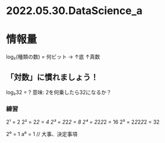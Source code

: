 # 2022.05.30.DataScience_a
# 情報量
log₂(種類の数) = 何ビット
-> ↑底 ↑真数

## 「対数」に慣れましょう！
log₂32 = ?
意味: 2を何乗したら32になるか？

### 練習
2¹ = 2
2² = 2*2 = 4
2³ = 2*2*2 = 8
2⁴ = 2*2*2*2 = 16
2⁵ = 2*2*2*2*2 = 32

2⁰ = 1 a⁰ = 1 // 大事、決定事項

